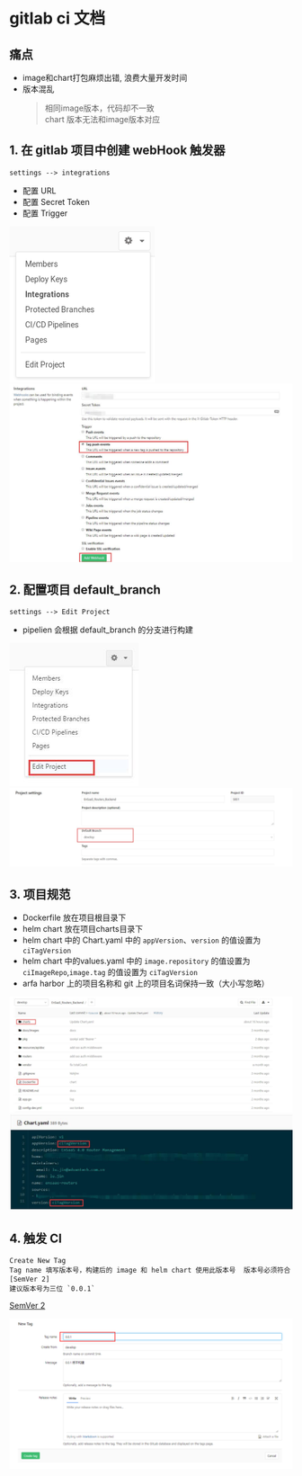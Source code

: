 # gitlab ci 文档

## 痛点 
- image和chart打包麻烦出错, 浪费大量开发时间
- 版本混乱  
  > 相同image版本，代码却不一致  
  > chart 版本无法和image版本对应

## 1. 在 gitlab 项目中创建 webHook 触发器  
    settings --> integrations  
 - 配置 URL
 - 配置 Secret Token
 - 配置 Trigger   
 
![](../docs/accessing_integrations.png)    
![integrations](../docs/integrations.jpg)  

## 2. 配置项目 default_branch  
    settings --> Edit Project   
- pipelien 会根据 default_branch 的分支进行构建   
    
![](../docs/edit_project.jpg)  
![](../docs/project_settings.jpg)  
    
## 3. 项目规范  
- Dockerfile 放在项目根目录下
- helm chart 放在项目charts目录下  
- helm chart 中的 Chart.yaml 中的 `appVersion`、`version` 的值设置为 `ciTagVersion`
- helm chart 中的values.yaml 中的 `image.repository` 的值设置为 `ciImageRepo`,`image.tag` 的值设置为 `ciTagVersion`
- arfa harbor 上的项目名称和 git 上的项目名词保持一致（大小写忽略）

![](../docs/project.jpg)
![](../docs/chart.jpg)

## 4. 触发 CI
    Create New Tag   
    Tag name 填写版本号，构建后的 image 和 helm chart 使用此版本号  版本号必须符合 [SemVer 2]
    建议版本号为三位 `0.0.1`
[SemVer 2](https://semver.org/)      

![](../docs/create_tag.png)
    
